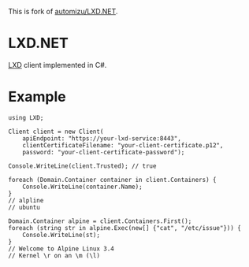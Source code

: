 This is fork of [automizu/LXD.NET](https://github.com/autozimu/LXD.NET).

# LXD.NET
<!---
[![Build status](https://ci.appveyor.com/api/projects/status/d9hk73a1opdlhxp9?svg=true)](https://ci.appveyor.com/project/JunfengLi/lxd-net)
[![NuGet version](https://badge.fury.io/nu/lxd.svg)](https://www.nuget.org/packages/LXD)
-->
[LXD](http://www.ubuntu.com/cloud/lxd) client implemented in C#.

<!---
# Usage

This module is available as a [NuGet package](https://www.nuget.org/packages/LXD/). One can install it using NuGet Package Console window,

```
PM> Install-Package LXD
```
-->

# Example

```CSharp
using LXD;

Client client = new Client(
    apiEndpoint: "https://your-lxd-service:8443",
    clientCertificateFilename: "your-client-certificate.p12",
    password: "your-client-certificate-password");

Console.WriteLine(client.Trusted); // true

foreach (Domain.Container container in client.Containers) {
    Console.WriteLine(container.Name);
}
// alpline
// ubuntu

Domain.Container alpine = client.Containers.First();
foreach (string str in alpine.Exec(new[] {"cat", "/etc/issue"})) {
    Console.WriteLine(st);
}
// Welcome to Alpine Linux 3.4
// Kernel \r on an \m (\l)
```
